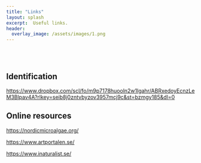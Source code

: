 ```yaml
---
title: "Links"
layout: splash
excerpt:  Useful links.
header:
  overlay_image: /assets/images/1.png
---
```


<br>
<br>

## Identification

https://www.dropbox.com/scl/fo/m9p7178huooln2w1lgahr/ABRxedoyEcnzLeM3Blpav4A?rlkey=seib8j0zntvbyzov3957mcj9c&st=bzmgy185&dl=0

## Online resources

https://nordicmicroalgae.org/

https://www.artportalen.se/

https://www.inaturalist.se/